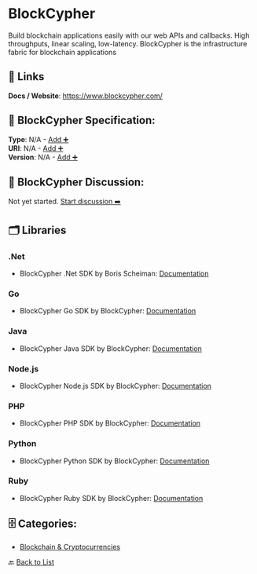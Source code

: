# BlockCypher

Build blockchain applications easily with our web APIs and callbacks. High throughputs, linear scaling, low-latency. BlockCypher is the infrastructure fabric for blockchain applications

##  🔗 Links
**Docs / Website**: https://www.blockcypher.com/

## 🧬 BlockCypher Specification:
**Type**: N/A - [Add ➕](https://github.com/apis-list/apis-list/edit/main/apis.yaml#L1919)  
**URI**: N/A - [Add ➕](https://github.com/apis-list/apis-list/edit/main/apis.yaml#L1919)  
**Version**: N/A - [Add ➕](https://github.com/apis-list/apis-list/edit/main/apis.yaml#L1919)

## 💬 BlockCypher Discussion:
Not yet started. [Start discussion ➡️](https://github.com/apis-list/apis-list/discussions/new)

## 🗂️ Libraries
### .Net
- BlockCypher .Net SDK by Boris Scheiman: [Documentation](https://github.com/bscheiman/BlockCypher)
### Go
- BlockCypher Go SDK by BlockCypher: [Documentation](https://github.com/blockcypher/gobcy)
### Java
- BlockCypher Java SDK by BlockCypher: [Documentation](https://github.com/blockcypher/java-client)
### Node.js
- BlockCypher Node.js SDK by BlockCypher: [Documentation](https://github.com/blockcypher/node-client)
### PHP
- BlockCypher PHP SDK by BlockCypher: [Documentation](https://github.com/blockcypher/php-client)
### Python
- BlockCypher Python SDK by BlockCypher: [Documentation](https://github.com/blockcypher/blockcypher-python)
### Ruby
- BlockCypher Ruby SDK by BlockCypher: [Documentation](https://github.com/blockcypher/ruby-client)


## 🗄️ Categories:
- [Blockchain & Cryptocurrencies](https://github.com/apis-list/apis-list#blockchain--cryptocurrencies-)

🔙  [Back to List](https://github.com/apis-list/apis-list)
